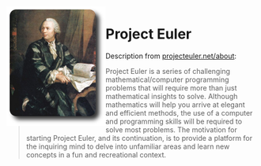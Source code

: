 <img align="left" width="200" src="/assets/euler_portrait.png" />

# Project Euler

Description from [projecteuler.net/about](https://projecteuler.net/about):

> Project Euler is a series of challenging mathematical/computer programming problems that will require more than just mathematical insights to solve. Although mathematics will help you arrive at elegant and efficient methods, the use of a computer and programming skills will be required to solve most problems.
> The motivation for starting Project Euler, and its continuation, is to provide a platform for the inquiring mind to delve into unfamiliar areas and learn new concepts in a fun and recreational context.
